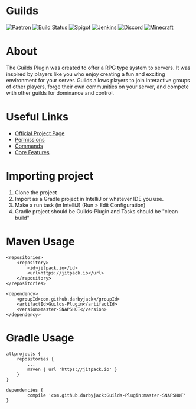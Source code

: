 # Guilds
[![Paetron](https://img.shields.io/badge/Patreon-subscribe-lightblue.svg)](https://www.patreon.com/GlareMasters)
[![Build Status](https://travis-ci.org/darbyjack/Guilds-Plugin.svg?branch=dev%2F2.0)](https://travis-ci.org/darbyjack/Guilds-Plugin) [![Spigot](https://img.shields.io/badge/Spigot-Project%20Page-orange.svg)](https://www.spigotmc.org/resources/guilds.48920/) [![Jenkins](https://img.shields.io/badge/Jenkins-Development%20Builds-blue.svg)](https://ci.glaremasters.me/job/Guilds/) [![Discord](https://img.shields.io/discord/272126301010264064.svg)](https://glaremasters.me/discord) [![Minecraft](https://img.shields.io/badge/Minecraft-1.8--1.12.2-red.svg)]()

# About
The Guilds Plugin was created to offer a RPG type system to servers. It was inspired by players like you who enjoy creating a fun and exciting environment for your server. Guilds allows players to join interactive groups of other players, forge their own communities on your server, and compete with other guilds for dominance and control.

# Useful Links

- [Official Project Page](https://www.spigotmc.org/resources/guilds.48920/)
- [Permissions](https://glaremasters.me/wiki/permissions/)
- [Commands](https://glaremasters.me/wiki/commands/)
- [Core Features](https://glaremasters.me/wiki/features/)

# Importing project

1. Clone the project
2. Import as a Gradle project in IntelliJ or whatever IDE you use.
3. Make a run task (in IntelliJ) (Run > Edit Configuration) 
4. Gradle project should be Guilds-Plugin and Tasks should be "clean build"

# Maven Usage

	<repositories>
		<repository>
		    <id>jitpack.io</id>
		    <url>https://jitpack.io</url>
		</repository>
	</repositories>
  
  	<dependency>
	    <groupId>com.github.darbyjack</groupId>
	    <artifactId>Guilds-Plugin</artifactId>
	    <version>master-SNAPSHOT</version>
	</dependency>
  
  # Gradle Usage
  
  	allprojects {
		repositories {
			...
			maven { url 'https://jitpack.io' }
		}
	}
  
  	dependencies {
	        compile 'com.github.darbyjack:Guilds-Plugin:master-SNAPSHOT'
	}

